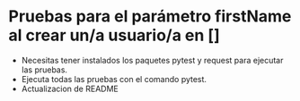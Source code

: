 ﻿# Pruebas para el parámetro firstName al crear un/a usuario/a en \[]

* Necesitas tener instalados los paquetes pytest y request para ejecutar las pruebas.
* Ejecuta todas las pruebas con el comando pytest.
* Actualizacion de README
